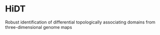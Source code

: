 # HiDT
Robust identification of differential topologically associating domains from three-dimensional genome maps

